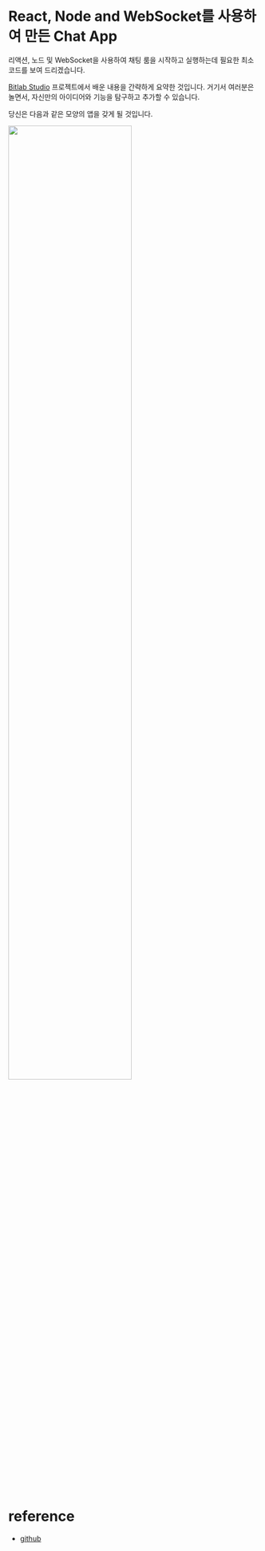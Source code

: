 # React, Node and WebSocket를 사용하여 만든 Chat App
리액션, 노드 및 WebSocket을 사용하여 채팅 룸을 시작하고 실행하는데 필요한 최소 코드를 보여 드리겠습니다. <br />

[Bitlab Studio](https://bitlabstudio.com/en/) 프로젝트에서 배운 내용을 간략하게 요약한 것입니다.
거기서 여러분은 놀면서, 자신만의 아이디어와 기능을 탐구하고 추가할 수 있습니다. <br />

당신은 다음과 같은 모양의 앱을 갖게 될 것입니다.

<img src= "https://miro.medium.com/max/1200/1*u-qal413IzAMkIZMhWqYHg.gif" align=center width = 70% ></img>

# reference
* [github](https://github.com/bitlabstudio/blogpost-react-websocket-chat)
